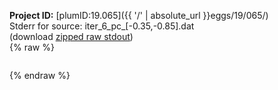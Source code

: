 **Project ID:** [plumID:19.065]({{ '/' | absolute_url }}eggs/19/065/)  
Stderr for source:  iter_6_pc_[-0.35,-0.85].dat   
(download [zipped raw stdout](iter_6_pc_[-0.35,-0.85].dat.plumed_master.stdout.txt.zip))  
{% raw %}
<pre>
</pre>
{% endraw %}

